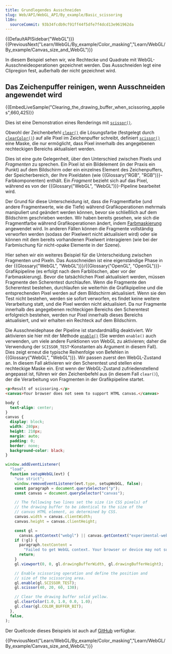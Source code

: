 ```yaml
---
title: Grundlegendes Ausschneiden
slug: Web/API/WebGL_API/By_example/Basic_scissoring
l10n:
  sourceCommit: 93b34fcdb9cf91ff44f5dfe7f4dcd13e961962da
---
```


{{DefaultAPISidebar("WebGL")}}{{PreviousNext("Learn/WebGL/By_example/Color_masking","Learn/WebGL/By_example/Canvas_size_and_WebGL")}}

In diesem Beispiel sehen wir, wie Rechtecke und Quadrate mit WebGL-Ausschneideoperationen gezeichnet werden. Das Ausschneiden legt eine Clipregion fest, außerhalb der nicht gezeichnet wird.

## Das Zeichenpuffer reinigen, wenn Ausschneiden angewendet wird

{{EmbedLiveSample("Clearing_the_drawing_buffer_when_scissoring_applies",660,425)}}

Dies ist eine Demonstration eines Renderings mit [`scissor()`](/de/docs/Web/API/WebGLRenderingContext/scissor).

Obwohl der Zeichenbefehl [`clear()`](/de/docs/Web/API/WebGLRenderingContext/clear) die Lösungsfarbe (festgelegt durch [`clearColor()`](/de/docs/Web/API/WebGLRenderingContext/clearColor)) auf alle Pixel im Zeichenpuffer schreibt, definiert [`scissor()`](/de/docs/Web/API/WebGLRenderingContext/scissor) eine Maske, die nur ermöglicht, dass Pixel innerhalb des angegebenen rechteckigen Bereichs aktualisiert werden.

Dies ist eine gute Gelegenheit, über den Unterschied zwischen Pixels und _Fragmenten_ zu sprechen. Ein Pixel ist ein Bildelement (in der Praxis ein Punkt) auf dem Bildschirm oder ein einzelnes Element des Zeichenpuffers, der Speicherbereich, der Ihre Pixeldaten (wie {{Glossary("RGB", "RGB")}}-Farbkomponenten) enthält. Ein _Fragment_ bezieht sich auf das Pixel, während es von der {{Glossary("WebGL", "WebGL")}}-Pipeline bearbeitet wird.

Der Grund für diese Unterscheidung ist, dass die Fragmentfarbe (und andere Fragmentwerte, wie die Tiefe) während Grafikoperationen mehrmals manipuliert und geändert werden können, bevor sie schließlich auf dem Bildschirm geschrieben werden. Wir haben bereits gesehen, wie sich die Fragmentfarbe während Grafikoperationen ändert, indem [Farbmaskierung](/de/docs/Web/API/WebGLRenderingContext/colorMask) angewendet wird. In anderen Fällen können die Fragmente vollständig verworfen werden (sodass der Pixelwert nicht aktualisiert wird) oder sie können mit dem bereits vorhandenen Pixelwert interagieren (wie bei der Farbmischung für nicht-opake Elemente in der Szene).

Hier sehen wir ein weiteres Beispiel für die Unterscheidung zwischen Fragmenten und Pixeln. Das Ausschneiden ist eine eigenständige Phase in der {{Glossary("WebGL", "WebGL")}}/{{Glossary("OpenGL", "OpenGL")}}-Grafikpipeline (es erfolgt nach dem Farblöschen, aber vor der Farbmaskierung). Bevor die tatsächlichen Pixel aktualisiert werden, müssen Fragmente den Scherentest durchlaufen. Wenn die Fragmente den Scherentest bestehen, durchlaufen sie weiterhin die Grafikpipeline und die entsprechenden Pixel werden auf dem Bildschirm aktualisiert. Wenn sie den Test nicht bestehen, werden sie sofort verworfen, es findet keine weitere Verarbeitung statt, und die Pixel werden nicht aktualisiert. Da nur Fragmente innerhalb des angegebenen rechteckigen Bereichs den Scherentest erfolgreich bestehen, werden nur Pixel innerhalb dieses Bereichs aktualisiert, und wir erhalten ein Rechteck auf dem Bildschirm.

Die Ausschneidephase der Pipeline ist standardmäßig deaktiviert. Wir aktivieren sie hier mit der Methode [`enable()`](/de/docs/Web/API/WebGLRenderingContext/enable) (Sie werden `enable()` auch verwenden, um viele andere Funktionen von WebGL zu aktivieren; daher die Verwendung der `SCISSOR_TEST`-Konstanten als Argument in diesem Fall). Dies zeigt erneut die typische Reihenfolge von Befehlen in {{Glossary("WebGL", "WebGL")}}. Wir passen zuerst den WebGL-Zustand an. In diesem Fall aktivieren wir den Scherentest und stellen eine rechteckige Maske ein. Erst wenn der WebGL-Zustand zufriedenstellend angepasst ist, führen wir den Zeichenbefehl aus (in diesem Fall `clear()`), der die Verarbeitung von Fragmenten in der Grafikpipeline startet.

```html
<p>Result of scissoring.</p>
<canvas>Your browser does not seem to support HTML canvas.</canvas>
```

```css
body {
  text-align: center;
}
canvas {
  display: block;
  width: 280px;
  height: 210px;
  margin: auto;
  padding: 0;
  border: none;
  background-color: black;
}
```

```js
window.addEventListener(
  "load",
  function setupWebGL(evt) {
    "use strict";
    window.removeEventListener(evt.type, setupWebGL, false);
    const paragraph = document.querySelector("p");
    const canvas = document.querySelector("canvas");

    // The following two lines set the size (in CSS pixels) of
    // the drawing buffer to be identical to the size of the
    // canvas HTML element, as determined by CSS.
    canvas.width = canvas.clientWidth;
    canvas.height = canvas.clientHeight;

    const gl =
      canvas.getContext("webgl") || canvas.getContext("experimental-webgl");
    if (!gl) {
      paragraph.textContent =
        "Failed to get WebGL context. Your browser or device may not support WebGL.";
      return;
    }
    gl.viewport(0, 0, gl.drawingBufferWidth, gl.drawingBufferHeight);

    // Enable scissoring operation and define the position and
    // size of the scissoring area.
    gl.enable(gl.SCISSOR_TEST);
    gl.scissor(40, 20, 60, 130);

    // Clear the drawing buffer solid yellow.
    gl.clearColor(1.0, 1.0, 0.0, 1.0);
    gl.clear(gl.COLOR_BUFFER_BIT);
  },
  false,
);
```

Der Quellcode dieses Beispiels ist auch auf [GitHub](https://github.com/idofilin/webgl-by-example/tree/master/basic-scissoring) verfügbar.

{{PreviousNext("Learn/WebGL/By_example/Color_masking","Learn/WebGL/By_example/Canvas_size_and_WebGL")}}
